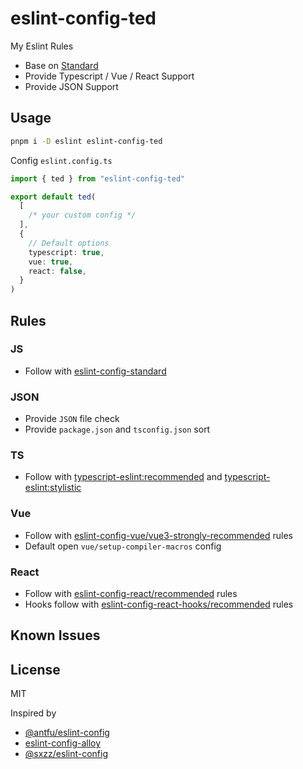 # eslint-config-ted

My Eslint Rules

- Base on [Standard](https://github.com/standard/standard/blob/HEAD/docs/README-zhcn.md)
- Provide Typescript / Vue / React Support
- Provide JSON Support

## Usage

```bash
pnpm i -D eslint eslint-config-ted
```

Config `eslint.config.ts`

```ts
import { ted } from "eslint-config-ted"

export default ted(
  [
    /* your custom config */
  ],
  {
    // Default options
    typescript: true,
    vue: true,
    react: false,
  }
)
```

## Rules

### JS

- Follow with [eslint-config-standard](https://www.npmjs.com/package/eslint-config-standard)

### JSON

- Provide `JSON` file check
- Provide `package.json` and `tsconfig.json` sort

### TS

- Follow with [typescript-eslint:recommended](https://typescript-eslint.io/rules/?=recommended) and [typescript-eslint:stylistic](https://typescript-eslint.io/rules/?=stylistic)

### Vue

- Follow with [eslint-config-vue/vue3-strongly-recommended](https://eslint.vuejs.org/rules/#priority-b-strongly-recommended-improving-readability) rules
- Default open `vue/setup-compiler-macros` config

### React

- Follow with [eslint-config-react/recommended](https://www.npmjs.com/package/eslint-plugin-react#recommended) rules
- Hooks follow with [eslint-config-react-hooks/recommended](https://github.com/facebook/react/tree/main/packages/eslint-plugin-react-hooks) rules

## Known Issues

## License

MIT

Inspired by

- [@antfu/eslint-config](https://github.com/antfu/eslint-config)
- [eslint-config-alloy](https://github.com/AlloyTeam/eslint-config-alloy)
- [@sxzz/eslint-config](https://github.com/sxzz/eslint-config)
